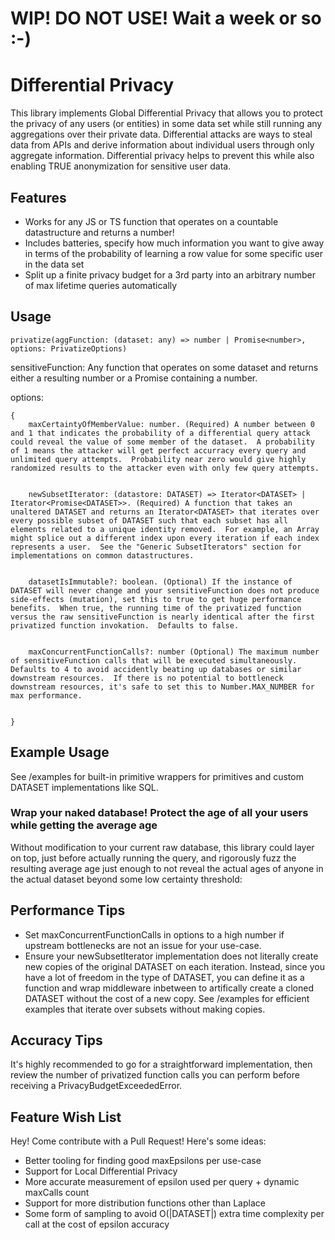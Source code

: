 # WIP! DO NOT USE!  Wait a week or so :-)

# Differential Privacy

This library implements Global Differential Privacy that allows you to protect the privacy of any users (or entities) in some data set while still running any aggregations over their private data.  Differential attacks are ways to steal data from APIs and derive information about individual users through only aggregate information.  Differential privacy helps to prevent this while also enabling TRUE anonymization for sensitive user data.

## Features

- Works for any JS or TS function that operates on a countable datastructure and returns a number!
- Includes batteries, specify how much information you want to give away in terms of the probability of learning a row value for some specific user in the data set
- Split up a finite privacy budget for a 3rd party into an arbitrary number of max lifetime queries automatically

## Usage

`privatize(aggFunction: (dataset: any) => number | Promise<number>, options: PrivatizeOptions)`

sensitiveFunction: Any function that operates on some dataset and returns either a resulting number or a Promise containing a number.

options: 

```
{
    maxCertaintyOfMemberValue: number. (Required) A number between 0 and 1 that indicates the probability of a differential query attack could reveal the value of some member of the dataset.  A probability of 1 means the attacker will get perfect accurracy every query and unlimited query attempts.  Probability near zero would give highly randomized results to the attacker even with only few query attempts.


    newSubsetIterator: (datastore: DATASET) => Iterator<DATASET> | Iterator<Promise<DATASET>>. (Required) A function that takes an unaltered DATASET and returns an Iterator<DATASET> that iterates over every possible subset of DATASET such that each subset has all elements related to a unique identity removed.  For example, an Array might splice out a different index upon every iteration if each index represents a user.  See the "Generic SubsetIterators" section for implementations on common datastructures.


    datasetIsImmutable?: boolean. (Optional) If the instance of DATASET will never change and your sensitiveFunction does not produce side-effects (mutation), set this to true to get huge performance benefits.  When true, the running time of the privatized function versus the raw sensitiveFunction is nearly identical after the first privatized function invokation.  Defaults to false.


    maxConcurrentFunctionCalls?: number (Optional) The maximum number of sensitiveFunction calls that will be executed simultaneously.  Defaults to 4 to avoid accidently beating up databases or similar downstream resources.  If there is no potential to bottleneck downstream resources, it's safe to set this to Number.MAX_NUMBER for max performance.


}
```

## Example Usage

See /examples for built-in primitive wrappers for primitives and custom DATASET implementations like SQL.

### Wrap your naked database! Protect the age of all your users while getting the average age

Without modification to your current raw database, this library could layer on top, just before actually running the query, and rigorously fuzz the resulting average age just enough to not reveal the actual ages of anyone in the actual dataset beyond some low certainty threshold:

## Performance Tips

- Set maxConcurrentFunctionCalls in options to a high number if upstream bottlenecks are not an issue for your use-case.
- Ensure your newSubsetIterator implementation does not literally create new copies of the original DATASET on each iteration.  Instead, since you have a lot of freedom in the type of DATASET, you can define it as a function and wrap middleware inbetween to artifically create a cloned DATASET without the cost of a new copy.  See /examples for efficient examples that iterate over subsets without making copies.

## Accuracy Tips

It's highly recommended to go for a straightforward implementation, then review the number of privatized function calls you can perform before receiving a PrivacyBudgetExceededError.

## Feature Wish List

Hey! Come contribute with a Pull Request!  Here's some ideas:

- Better tooling for finding good maxEpsilons per use-case
- Support for Local Differential Privacy
- More accurate measurement of epsilon used per query + dynamic maxCalls count
- Support for more distribution functions other than Laplace
- Some form of sampling to avoid O(|DATASET|) extra time complexity per call at the cost of epsilon accuracy